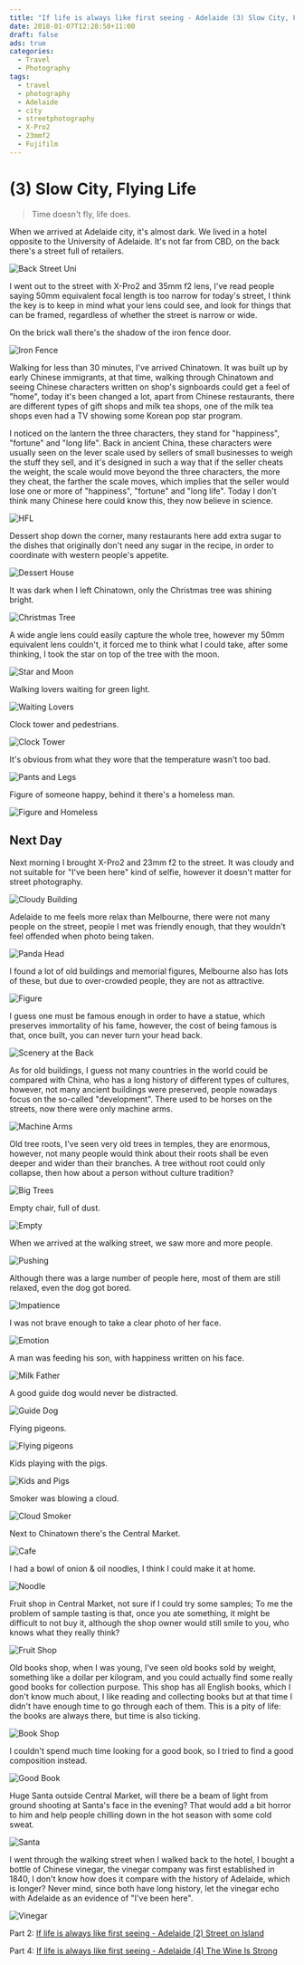 ```yaml
---
title: "If life is always like first seeing - Adelaide (3) Slow City, Flying Life"
date: 2018-01-07T12:28:58+11:00
draft: false
ads: true
categories:
  - Travel
  - Photography
tags:
  - travel
  - photography
  - Adelaide
  - city
  - streetphotography
  - X-Pro2
  - 23mmf2
  - Fujifilm
---
```

# (3) Slow City, Flying Life

> Time doesn't fly, life does.

When we arrived at Adelaide city, it's almost dark. We lived in a hotel opposite to the University of Adelaide. It's not far from CBD, on the back there's a street full of retailers.

![Back Street Uni][city-1]

I went out to the street with X-Pro2 and 35mm f2 lens, I've read people saying 50mm equivalent focal length is too narrow for today's street, I think the key is to keep in mind what your lens could see, and look for things that can be framed, regardless of whether the street is narrow or wide.

On the brick wall there's the shadow of the iron fence door.

![Iron Fence][city-2]

Walking for less than 30 minutes, I've arrived Chinatown. It was built up by early Chinese immigrants, at that time, walking through Chinatown and seeing Chinese characters written on shop's signboards could get a feel of "home", today it's been changed a lot, apart from Chinese restaurants, there are different types of gift shops and milk tea shops, one of the milk tea shops even had a TV showing some Korean pop star program.

I noticed on the lantern the three characters, they stand for "happiness", "fortune" and "long life". Back in ancient China, these characters were usually seen on the lever scale used by sellers of small businesses to weigh the stuff they sell, and it's designed in such a way that if the seller cheats the weight, the scale would move beyond the three characters, the more they cheat, the farther the scale moves, which implies that the seller would lose one or more of "happiness", "fortune" and "long life". Today I don't think many Chinese here could know this, they now believe in science.

![HFL][city-3]

Dessert shop down the corner, many restaurants here add extra sugar to the dishes that originally don't need any sugar in the recipe, in order to coordinate with western people's appetite.

![Dessert House][city-4]

It was dark when I left Chinatown, only the Christmas tree was shining bright.

![Christmas Tree][city-5]

A wide angle lens could easily capture the whole tree, however my 50mm equivalent lens couldn't, it forced me to think what I could take, after some thinking, I took the star on top of the tree with the moon.

![Star and Moon][city-6]

Walking lovers waiting for green light.

![Waiting Lovers][city-7]

Clock tower and pedestrians.

![Clock Tower][city-8]

It's obvious from what they wore that the temperature wasn't too bad.

![Pants and Legs][city-9]

Figure of someone happy, behind it there's a homeless man.

![Figure and Homeless][city-10]

## Next Day

Next morning I brought X-Pro2 and 23mm f2 to the street. It was cloudy and not suitable for "I've been here" kind of selfie, however it doesn't matter for street photography.

![Cloudy Building][city-11]

Adelaide to me feels more relax than Melbourne, there were not many people on the street, people I met was friendly enough, that they wouldn't feel offended when photo being taken.

![Panda Head][city-12]

I found a lot of old buildings and memorial figures, Melbourne also has lots of these, but due to over-crowded people, they are not as attractive.

![Figure][city-13]

I guess one must be famous enough in order to have a statue, which preserves immortality of his fame, however, the cost of being famous is that, once built, you can never turn your head back.

![Scenery at the Back][city-14]

As for old buildings, I guess not many countries in the world could be compared with China, who has a long history of different types of cultures, however, not many ancient buildings were preserved, people nowadays focus on the so-called "development". There used to be horses on the streets, now there were only machine arms.

![Machine Arms][city-15]

Old tree roots, I've seen very old trees in temples, they are enormous, however, not many people would think about their roots shall be even deeper and wider than their branches. A tree without root could only collapse, then how about a person without culture tradition?

![Big Trees][city-16]

Empty chair, full of dust.

![Empty][city-17]

When we arrived at the walking street, we saw more and more people.

![Pushing][city-18]

Although there was a large number of people here, most of them are still relaxed, even the dog got bored.

![Impatience][city-19]

I was not brave enough to take a clear photo of her face.

![Emotion][city-20]

A man was feeding his son, with happiness written on his face.

![Milk Father][city-21]

A good guide dog would never be distracted.

![Guide Dog][city-22]

Flying pigeons.

![Flying pigeons][city-23]

Kids playing with the pigs.

![Kids and Pigs][city-24]

Smoker was blowing a cloud.

![Cloud Smoker][city-25]

Next to Chinatown there's the Central Market.

![Cafe][city-26]

I had a bowl of onion & oil noodles, I think I could make it at home.

![Noodle][city-27]

Fruit shop in Central Market, not sure if I could try some samples; To me the problem of sample tasting is that, once you ate something, it might be difficult to not buy it, although the shop owner would still smile to you, who knows what they really think?

![Fruit Shop][city-28]

Old books shop, when I was young, I've seen old books sold by weight, something like a dollar per kilogram, and you could actually find some really good books for collection purpose. This shop has all English books, which I don't know much about, I like reading and collecting books but at that time I didn't have enough time to go through each of them. This is a pity of life: the books are always there, but time is also ticking.

![Book Shop][city-29]

I couldn't spend much time looking for a good book, so I tried to find a good composition instead.

![Good Book][city-30]

Huge Santa outside Central Market, will there be a beam of light from ground shooting at Santa's face in the evening? That would add a bit horror to him and help people chilling down in the hot season with some cold sweat.

![Santa][city-31]

I went through the walking street when I walked back to the hotel, I bought a bottle of Chinese vinegar, the vinegar company was first established in 1840, I don't know how does it compare with the history of Adelaide, which is longer? Never mind, since both have long history, let the vinegar echo with Adelaide as an evidence of "I've been here".

![Vinegar][city-32]

Part 2: [If life is always like first seeing - Adelaide (2) Street on Island](/article/travelphotographysa/streetonisland/)

Part 4: [If life is always like first seeing - Adelaide (4) The Wine Is Strong](/article/travelphotographysa/penfold/)

[city-1]: /photos/travelphotographySA/city-1-anno.jpg
[city-2]: /photos/travelphotographySA/city-2-anno.jpg
[city-3]: /photos/travelphotographySA/city-3-anno.jpg
[city-4]: /photos/travelphotographySA/city-4-anno.jpg
[city-5]: /photos/travelphotographySA/city-5-anno.jpg
[city-6]: /photos/travelphotographySA/city-6-anno.jpg
[city-7]: /photos/travelphotographySA/city-7-anno.jpg
[city-8]: /photos/travelphotographySA/city-8-anno.jpg
[city-9]: /photos/travelphotographySA/city-9-anno.jpg
[city-10]: /photos/travelphotographySA/city-10-anno.jpg
[city-11]: /photos/travelphotographySA/city-11-anno.jpg
[city-12]: /photos/travelphotographySA/city-12-anno.jpg
[city-13]: /photos/travelphotographySA/city-13-anno.jpg
[city-14]: /photos/travelphotographySA/city-14-anno.jpg
[city-15]: /photos/travelphotographySA/city-15-anno.jpg
[city-16]: /photos/travelphotographySA/city-16-anno.jpg
[city-17]: /photos/travelphotographySA/city-17-anno.jpg
[city-18]: /photos/travelphotographySA/city-18-anno.jpg
[city-19]: /photos/travelphotographySA/city-19-anno.jpg
[city-20]: /photos/travelphotographySA/city-20-anno.jpg
[city-21]: /photos/travelphotographySA/city-21-anno.jpg
[city-22]: /photos/travelphotographySA/city-22-anno.jpg
[city-23]: /photos/travelphotographySA/city-23-anno.jpg
[city-24]: /photos/travelphotographySA/city-24-anno.jpg
[city-25]: /photos/travelphotographySA/city-25-anno.jpg
[city-26]: /photos/travelphotographySA/city-26-anno.jpg
[city-27]: /photos/travelphotographySA/city-27-anno.jpg
[city-28]: /photos/travelphotographySA/city-28-anno.jpg
[city-29]: /photos/travelphotographySA/city-29-anno.jpg
[city-30]: /photos/travelphotographySA/city-30-anno.jpg
[city-31]: /photos/travelphotographySA/city-31-anno.jpg
[city-32]: /photos/travelphotographySA/city-32-anno.jpg

